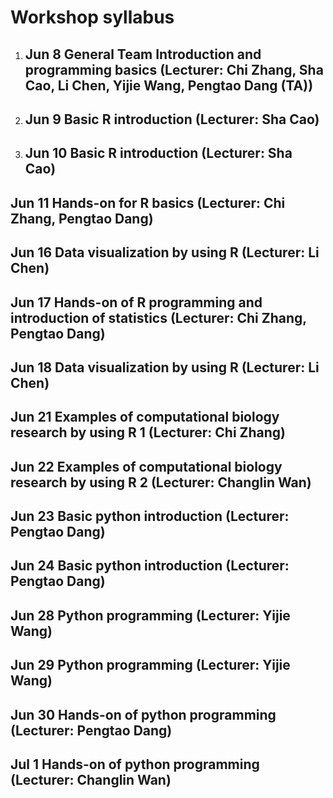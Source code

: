 # Workshop syllabus



1. ## Jun 8 General Team Introduction and programming basics (Lecturer: Chi Zhang, Sha Cao, Li Chen, Yijie Wang, Pengtao Dang (TA)) 

2. ## Jun 9 Basic R introduction (Lecturer: Sha Cao) 

3. ## Jun 10 Basic R introduction (Lecturer: Sha Cao) 

## Jun 11 Hands-on for R basics (Lecturer: Chi Zhang, Pengtao Dang) 

## Jun 16 Data visualization by using R (Lecturer: Li Chen) 

## Jun 17 Hands-on of R programming and introduction of statistics (Lecturer: Chi Zhang, Pengtao Dang) 

## Jun 18 Data visualization by using R (Lecturer: Li Chen) 

## Jun 21 Examples of computational biology research by using R 1 (Lecturer: Chi Zhang) 

## Jun 22 Examples of computational biology research by using R 2 (Lecturer: Changlin Wan) 

## Jun 23 Basic python introduction (Lecturer: Pengtao Dang) 

## Jun 24 Basic python introduction (Lecturer: Pengtao Dang) 

## Jun 28 Python programming (Lecturer: Yijie Wang) 

## Jun 29 Python programming (Lecturer: Yijie Wang) 

## Jun 30 Hands-on of python programming (Lecturer: Pengtao Dang) 

## Jul 1 Hands-on of python programming (Lecturer: Changlin Wan) 
